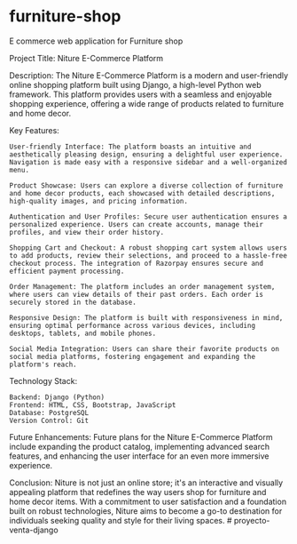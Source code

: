 # furniture-shop
E commerce web application for Furniture shop


Project Title: Niture E-Commerce Platform

Description:
The Niture E-Commerce Platform is a modern and user-friendly online shopping platform built using Django, a high-level Python web framework. This platform provides users with a seamless and enjoyable shopping experience, offering a wide range of products related to furniture and home decor.

Key Features:

    User-friendly Interface: The platform boasts an intuitive and aesthetically pleasing design, ensuring a delightful user experience. Navigation is made easy with a responsive sidebar and a well-organized menu.

    Product Showcase: Users can explore a diverse collection of furniture and home decor products, each showcased with detailed descriptions, high-quality images, and pricing information.

    Authentication and User Profiles: Secure user authentication ensures a personalized experience. Users can create accounts, manage their profiles, and view their order history.

    Shopping Cart and Checkout: A robust shopping cart system allows users to add products, review their selections, and proceed to a hassle-free checkout process. The integration of Razorpay ensures secure and efficient payment processing.

    Order Management: The platform includes an order management system, where users can view details of their past orders. Each order is securely stored in the database.

    Responsive Design: The platform is built with responsiveness in mind, ensuring optimal performance across various devices, including desktops, tablets, and mobile phones.

    Social Media Integration: Users can share their favorite products on social media platforms, fostering engagement and expanding the platform's reach.

Technology Stack:

    Backend: Django (Python)
    Frontend: HTML, CSS, Bootstrap, JavaScript
    Database: PostgreSQL
    Version Control: Git
  

Future Enhancements:
Future plans for the Niture E-Commerce Platform include expanding the product catalog, implementing advanced search features, and enhancing the user interface for an even more immersive experience.

Conclusion:
Niture is not just an online store; it's an interactive and visually appealing platform that redefines the way users shop for furniture and home decor items. With a commitment to user satisfaction and a foundation built on robust technologies, Niture aims to become a go-to destination for individuals seeking quality and style for their living spaces.
#   p r o y e c t o - v e n t a - d j a n g o  
 